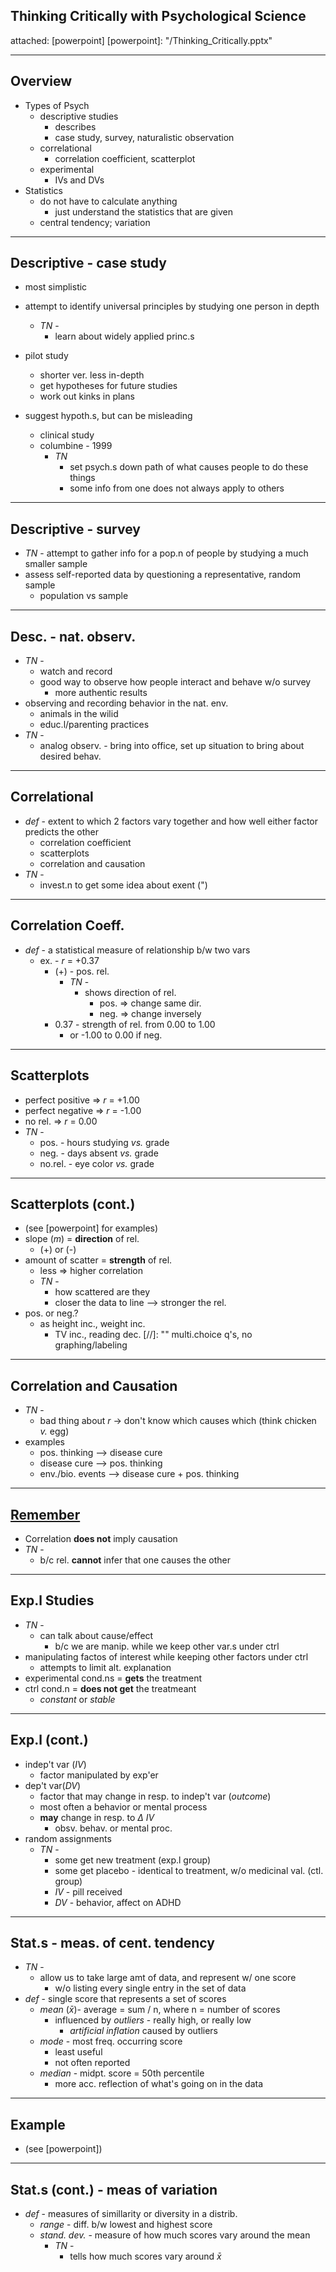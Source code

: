 ## Thinking Critically with Psychological Science
attached: [powerpoint]
[powerpoint]: "/Thinking_Critically.pptx"

---
## Overview
* Types of Psych
  * descriptive studies
    * describes
    * case study, survey, naturalistic observation
  * correlational
    * correlation coefficient, scatterplot
  * experimental
    * IVs and DVs
* Statistics
  * do not have to calculate anything
    * just understand the statistics that are given
  * central tendency; variation

---
## Descriptive - case study
* most simplistic
* attempt to identify universal principles by studying one person in depth
  * _TN_ -
    * learn about widely applied princ.s

* pilot study
  * shorter ver. less in-depth
  * get hypotheses for future studies
  * work out kinks in plans
* suggest hypoth.s, but can be misleading
  * clinical study
  * columbine - 1999
    * _TN_
      * set psych.s down path of what causes people to do these things
      * some info from one does not always apply to others

---
## Descriptive - survey
* _TN_ - attempt to gather info for a pop.n of people by studying a much smaller sample
* assess self-reported data by questioning a representative, random sample
  * population vs sample

---
## Desc. - nat. observ.
* _TN_ -
  * watch and record
  * good way to observe how people interact and behave w/o survey
    * more authentic results
* observing and recording behavior in the nat. env.
  * animals in the wilid
  * educ.l/parenting practices
* _TN_ -
  * analog observ. - bring into office, set up situation to bring about desired behav.

---
## Correlational
* _def_ - extent to which 2 factors vary together and how well either factor predicts the other
  * correlation coefficient
  * scatterplots
  * correlation and causation
* _TN_ -
  *  invest.n to get some idea about exent (")

---
## Correlation Coeff.
* _def_ - a statistical measure of relationship b/w two vars
  * ex. - _r_ = +0.37
    * (+) - pos. rel.
      * _TN_ -
        * shows direction of rel.
          * pos. => change same dir.
          * neg. => change inversely
    * 0.37 - strength of rel. from 0.00 to 1.00
      * or -1.00 to 0.00 if neg.

---
## Scatterplots
* perfect positive => _r_ = +1.00
* perfect negative => _r_ = -1.00
* no rel. => _r_ = 0.00
* _TN_ -
  * pos.    - hours studying _vs._ grade
  * neg.    - days absent _vs._ grade
  * no.rel. - eye color _vs._ grade

---
## Scatterplots (cont.)
* (see [powerpoint] for examples)
* slope (_m_) = **direction** of rel.
  * (+) or (-)
* amount of scatter = **strength** of rel.
  * less => higher correlation
  * _TN_ -
    * how scattered are they
    * closer the data to line --> stronger the rel.
* pos. or neg.?
  * as height inc., weight inc.
    * TV inc., reading dec.
[//]: "" multi.choice q's, no graphing/labeling
---
## Correlation and Causation
* _TN_ -
  * bad thing about _r_ -> don't know which causes which (think chicken _v._ egg)
* examples
  * pos. thinking --> disease cure
  * disease cure --> pos. thinking
  * env./bio. events --> disease cure + pos. thinking

---
## [Remember](#remember)
* Correlation **does not** imply causation
* _TN_ -
  * b/c rel. **cannot** infer that one causes the other

---
## Exp.l Studies
* _TN_ -
  * can talk about cause/effect
    * b/c we are manip. while we keep other var.s under ctrl
* manipulating factos of interest while keeping other factors under ctrl
  * attempts to limit alt. explanation
* experimental cond.ns = **gets** the treatment
* ctrl cond.n = **does not get** the treatmeant
  * _constant_ or _stable_

---
## Exp.l (cont.)
* indep't var (_IV_)
  * factor manipulated by exp'er
* dep't var(_DV_)
  * factor that may change in resp. to indep't var (_outcome_)
  * most often a behavior or mental process
  * **may** change in resp. to $\Delta$ _IV_
    * obsv. behav. or mental proc.
* random assignments
  * _TN_ -
    * some get new treatment (exp.l group)
    * some get placebo - identical to treatment, w/o medicinal val. (ctl. group)
    * _IV_ - pill received
    * _DV_ - behavior, affect on ADHD

---
## Stat.s - meas. of cent. tendency
* _TN_ -
  * allow us to take large amt of data, and represent w/ one score
    * w/o listing every single entry in the set of data
* _def_ - single score that represents a set of scores
  * _mean_ ($\bar{x}$)- average = sum / n, where n = number of scores
    * influenced by _outliers_ - really high, or really low
      * _artificial inflation_ caused by outliers
  * _mode_ - most freq. occurring score
    * least useful
    * not often reported
  * _median_ - midpt. score = 50th percentile
    * more acc. reflection of what's going on in the data

---
## Example
* (see [powerpoint])

---
## Stat.s (cont.) - meas of variation
* _def_ - measures of simillarity or diversity in a distrib.
  * _range_ - diff. b/w lowest and highest score
  * _stand. dev._ - measure of how much scores vary around the mean
      * _TN_ -
        * tells how much scores vary around $\bar{x}$
